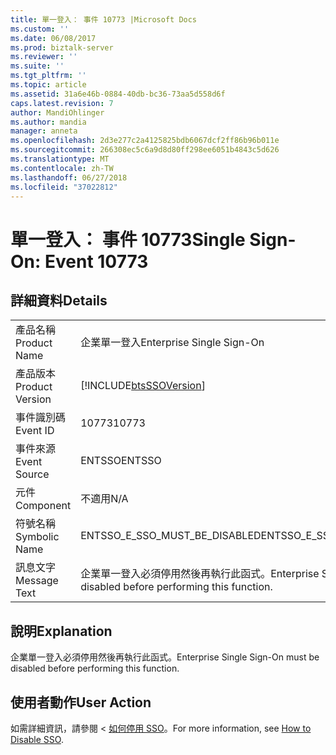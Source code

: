 ```yaml
---
title: 單一登入： 事件 10773 |Microsoft Docs
ms.custom: ''
ms.date: 06/08/2017
ms.prod: biztalk-server
ms.reviewer: ''
ms.suite: ''
ms.tgt_pltfrm: ''
ms.topic: article
ms.assetid: 31a6e46b-0884-40db-bc36-73aa5d558d6f
caps.latest.revision: 7
author: MandiOhlinger
ms.author: mandia
manager: anneta
ms.openlocfilehash: 2d3e277c2a4125825bdb6067dcf2ff86b96b011e
ms.sourcegitcommit: 266308ec5c6a9d8d80ff298ee6051b4843c5d626
ms.translationtype: MT
ms.contentlocale: zh-TW
ms.lasthandoff: 06/27/2018
ms.locfileid: "37022812"
---
```

# <a name="single-sign-on-event-10773"></a><span data-ttu-id="ff910-102">單一登入： 事件 10773</span><span class="sxs-lookup"><span data-stu-id="ff910-102">Single Sign-On: Event 10773</span></span>
## <a name="details"></a><span data-ttu-id="ff910-103">詳細資料</span><span class="sxs-lookup"><span data-stu-id="ff910-103">Details</span></span>  
  
|                 |                                                                             |
|-----------------|-----------------------------------------------------------------------------|
|  <span data-ttu-id="ff910-104">產品名稱</span><span class="sxs-lookup"><span data-stu-id="ff910-104">Product Name</span></span>   |                          <span data-ttu-id="ff910-105">企業單一登入</span><span class="sxs-lookup"><span data-stu-id="ff910-105">Enterprise Single Sign-On</span></span>                          |
| <span data-ttu-id="ff910-106">產品版本</span><span class="sxs-lookup"><span data-stu-id="ff910-106">Product Version</span></span> |         [!INCLUDE[btsSSOVersion](../includes/btsssoversion-md.md)]          |
|    <span data-ttu-id="ff910-107">事件識別碼</span><span class="sxs-lookup"><span data-stu-id="ff910-107">Event ID</span></span>     |                                    <span data-ttu-id="ff910-108">10773</span><span class="sxs-lookup"><span data-stu-id="ff910-108">10773</span></span>                                    |
|  <span data-ttu-id="ff910-109">事件來源</span><span class="sxs-lookup"><span data-stu-id="ff910-109">Event Source</span></span>   |                                   <span data-ttu-id="ff910-110">ENTSSO</span><span class="sxs-lookup"><span data-stu-id="ff910-110">ENTSSO</span></span>                                    |
|    <span data-ttu-id="ff910-111">元件</span><span class="sxs-lookup"><span data-stu-id="ff910-111">Component</span></span>    |                                     <span data-ttu-id="ff910-112">不適用</span><span class="sxs-lookup"><span data-stu-id="ff910-112">N/A</span></span>                                     |
|  <span data-ttu-id="ff910-113">符號名稱</span><span class="sxs-lookup"><span data-stu-id="ff910-113">Symbolic Name</span></span>  |                        <span data-ttu-id="ff910-114">ENTSSO_E_SSO_MUST_BE_DISABLED</span><span class="sxs-lookup"><span data-stu-id="ff910-114">ENTSSO_E_SSO_MUST_BE_DISABLED</span></span>                        |
|  <span data-ttu-id="ff910-115">訊息文字</span><span class="sxs-lookup"><span data-stu-id="ff910-115">Message Text</span></span>   | <span data-ttu-id="ff910-116">企業單一登入必須停用然後再執行此函式。</span><span class="sxs-lookup"><span data-stu-id="ff910-116">Enterprise Single Sign-On must be disabled before performing this function.</span></span> |
  
## <a name="explanation"></a><span data-ttu-id="ff910-117">說明</span><span class="sxs-lookup"><span data-stu-id="ff910-117">Explanation</span></span>  
 <span data-ttu-id="ff910-118">企業單一登入必須停用然後再執行此函式。</span><span class="sxs-lookup"><span data-stu-id="ff910-118">Enterprise Single Sign-On must be disabled before performing this function.</span></span>  
  
## <a name="user-action"></a><span data-ttu-id="ff910-119">使用者動作</span><span class="sxs-lookup"><span data-stu-id="ff910-119">User Action</span></span>  
 <span data-ttu-id="ff910-120">如需詳細資訊，請參閱 <<c0> [ 如何停用 SSO](../core/how-to-disable-sso.md)。</span><span class="sxs-lookup"><span data-stu-id="ff910-120">For more information, see [How to Disable SSO](../core/how-to-disable-sso.md).</span></span>